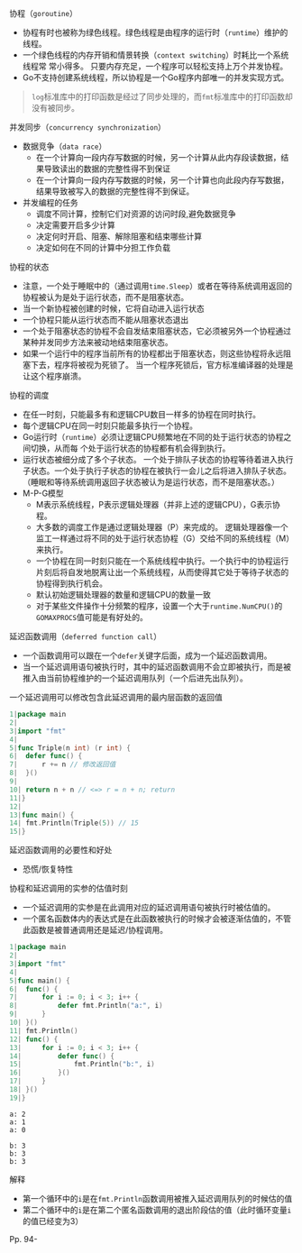 协程（`goroutine`）

-   协程有时也被称为绿色线程。绿色线程是由程序的运行时（`runtime`）维护的线程。
-   一个绿色线程的内存开销和情景转换（`context switching`）时耗比一个系统线程常
    常小得多。 只要内存充足，一个程序可以轻松支持上万个并发协程。
-   Go不支持创建系统线程，所以协程是一个Go程序内部唯一的并发实现方式。

>   `log`标准库中的打印函数是经过了同步处理的，而`fmt`标准库中的打印函数却没有被同步。



并发同步（`concurrency synchronization`）

-   数据竞争（`data race`）
    -   在一个计算向一段内存写数据的时候，另一个计算从此内存段读数据，结果导致读出的数据的完整性得不到保证
    -   在一个计算向一段内存写数据的时候，另一个计算也向此段内存写数据，结果导致被写入的数据的完整性得不到保证。
-   并发编程的任务
    -   调度不同计算，控制它们对资源的访问时段,避免数据竞争
    -   决定需要开启多少计算
    -   决定何时开启、阻塞、解除阻塞和结束哪些计算
    -   决定如何在不同的计算中分担工作负载



协程的状态

-   注意，一个处于睡眠中的（通过调用`time.Sleep`）或者在等待系统调用返回的协程被认为是处于运行状态，而不是阻塞状态。
-   当一个新协程被创建的时候，它将自动进入运行状态
-   一个协程只能从运行状态而不能从阻塞状态退出
-   一个处于阻塞状态的协程不会自发结束阻塞状态，它必须被另外一个协程通过某种并发同步方法来被动地结束阻塞状态。
-   如果一个运行中的程序当前所有的协程都出于阻塞状态，则这些协程将永远阻塞下去，程序将被视为死锁了。 当一个程序死锁后，官方标准编译器的处理是让这个程序崩溃。



协程的调度

-   在任一时刻，只能最多有和逻辑CPU数目一样多的协程在同时执行。
-    每个逻辑CPU在同一时刻只能最多执行一个协程。
-   Go运行时（`runtime`）必须让逻辑CPU频繁地在不同的处于运行状态的协程之间切换，从而每
    个处于运行状态的协程都有机会得到执行。 
-   运行状态被细分成了多个子状态。 一个处于排队子状态的协程等待着进入执行子状态。一个处于执行子状态的协程在被执行一会儿之后将进入排队子状态。（睡眠和等待系统调用返回子状态被认为是运行状态，而不是阻塞状态。）
-   M-P-G模型
    -   M表示系统线程，P表示逻辑处理器（并非上述的逻辑CPU），G表示协程。
    -   大多数的调度工作是通过逻辑处理器（P）来完成的。 逻辑处理器像一个监工一样通过将不同的处于运行状态协程（G）交给不同的系统线程（M）来执行。
    -   一个协程在同一时刻只能在一个系统线程中执行。一个执行中的协程运行片刻后将自发地脱离让出一个系统线程，从而使得其它处于等待子状态的协程得到执行机会。
    -   默认初始逻辑处理器的数量和逻辑CPU的数量一致
    -   对于某些文件操作十分频繁的程序，设置一个大于`runtime.NumCPU()`的`GOMAXPROCS`值可能是有好处的。



延迟函数调用（`deferred function call`）

-   一个函数调用可以跟在一个`defer`关键字后面，成为一个延迟函数调用。
-   当一个延迟调用语句被执行时，其中的延迟函数调用不会立即被执行，而是被推入由当前协程维护的一个延迟调用队列（一个后进先出队列）。



一个延迟调用可以修改包含此延迟调用的最内层函数的返回值

```go
1|package main
2|
3|import "fmt"
4|
5|func Triple(n int) (r int) {
6| 	defer func() {
7| 		r += n // 修改返回值
8| 	}()
9|
10| return n + n // <=> r = n + n; return
11|}
12|
13|func main() {
14| fmt.Println(Triple(5)) // 15
15|}
```



延迟函数调用的必要性和好处

-   恐慌/恢复特性



协程和延迟调用的实参的估值时刻

-   一个延迟调用的实参是在此调用对应的延迟调用语句被执行时被估值的。
-   一个匿名函数体内的表达式是在此函数被执行的时候才会被逐渐估值的，不管此函数是被普通调用还是延迟/协程调用。

```go
1|package main
2|
3|import "fmt"
4|
5|func main() {
6|	func() {
7| 		for i := 0; i < 3; i++ {
8| 			defer fmt.Println("a:", i)
9| 		}
10| }()
11| fmt.Println()
12| func() {
13| 	for i := 0; i < 3; i++ {
14| 		defer func() {
15| 			fmt.Println("b:", i)
16| 		}()
17| 	}
18| }()
19|}
```



```
a: 2
a: 1
a: 0

b: 3
b: 3
b: 3
```

解释

-   第一个循环中的`i`是在`fmt.Println`函数调用被推入延迟调用队列的时候估的值
-   第二个循环中的`i`是在第二个匿名函数调用的退出阶段估的值（此时循环变量`i`的值已经变为3）



Pp. 94-